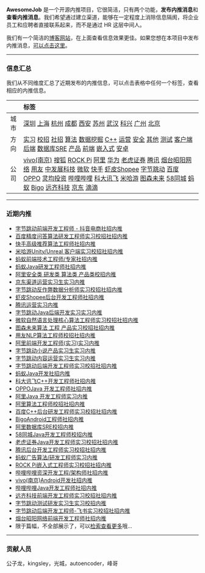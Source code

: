 
 

**AwesomeJob** 是一个开源内推项目，它很简洁，只有两个功能，**发布内推消息**和**查看内推消息**。我们希望通过建立渠道，能够在一定程度上消除信息隔阂，将企业员工和应聘者直接联系起来，而不是通过 HR 这层中间人。

我们有一个简洁的[博客网站](https://awesomejob.gitee.io/)，在上面查看信息效果更佳。如果您想在本项目中发布内推消息，[可以点击这里](https://wj.qq.com/s2/8043669/40c0)。


--- 
### 信息汇总

我们从不同维度汇总了近期发布的内推信息，可以点击表格中任何一个标签，查看相应的内推信息。

||标签|
|:---:|:---|
|城市|[深圳](https://awesomejob.gitee.io/tags/深圳)	[上海](https://awesomejob.gitee.io/tags/上海)	[杭州](https://awesomejob.gitee.io/tags/杭州)	[成都](https://awesomejob.gitee.io/tags/成都)	[西安](https://awesomejob.gitee.io/tags/西安)	[苏州](https://awesomejob.gitee.io/tags/苏州)	[武汉](https://awesomejob.gitee.io/tags/武汉)	[科兴](https://awesomejob.gitee.io/tags/科兴)	[广州](https://awesomejob.gitee.io/tags/广州)	[北京](https://awesomejob.gitee.io/tags/北京)|
|方向|[实习](https://awesomejob.gitee.io/series/实习)	[校招](https://awesomejob.gitee.io/series/校招)	[社招](https://awesomejob.gitee.io/series/社招)	[算法](https://awesomejob.gitee.io/categories/算法)	[数据挖掘](https://awesomejob.gitee.io/categories/数据挖掘)	[C++](https://awesomejob.gitee.io/categories/c++)	[运营](https://awesomejob.gitee.io/categories/运营)	[安全](https://awesomejob.gitee.io/categories/安全)	[其他](https://awesomejob.gitee.io/categories/其他)	[测试](https://awesomejob.gitee.io/categories/测试)	[客户端](https://awesomejob.gitee.io/categories/客户端)	[后端](https://awesomejob.gitee.io/categories/后端)	[数据库SRE](https://awesomejob.gitee.io/categories/数据库sre)	[产品](https://awesomejob.gitee.io/categories/产品)	[前端](https://awesomejob.gitee.io/categories/前端)	[嵌入式](https://awesomejob.gitee.io/categories/嵌入式)	[安卓](https://awesomejob.gitee.io/categories/安卓)|
|公司|[vivo(南京)](https://awesomejob.gitee.io/tags/vivo(南京))	[搜狐](https://awesomejob.gitee.io/tags/搜狐)	[ROCK Pi](https://awesomejob.gitee.io/tags/rock-pi)	[阿里](https://awesomejob.gitee.io/tags/阿里)	[华为](https://awesomejob.gitee.io/tags/华为)	[老虎证券](https://awesomejob.gitee.io/tags/老虎证券)	[腾讯](https://awesomejob.gitee.io/tags/腾讯)	[烟台昭阳网络](https://awesomejob.gitee.io/tags/烟台昭阳网络)	[用友](https://awesomejob.gitee.io/tags/用友)	[中发展科技](https://awesomejob.gitee.io/tags/中发展科技)	[微软](https://awesomejob.gitee.io/tags/微软)	[快手](https://awesomejob.gitee.io/tags/快手)	[虾皮Shopee](https://awesomejob.gitee.io/tags/虾皮shopee)	[字节跳动](https://awesomejob.gitee.io/tags/字节跳动)	[百度](https://awesomejob.gitee.io/tags/百度)	[OPPO](https://awesomejob.gitee.io/tags/oppo)	[灵均投资](https://awesomejob.gitee.io/tags/灵均投资)	[哔哩哔哩](https://awesomejob.gitee.io/tags/哔哩哔哩)	[科大讯飞](https://awesomejob.gitee.io/tags/科大讯飞)	[米哈游](https://awesomejob.gitee.io/tags/米哈游)	[图森未来](https://awesomejob.gitee.io/tags/图森未来)	[58同城](https://awesomejob.gitee.io/tags/58同城)	[蚂蚁](https://awesomejob.gitee.io/tags/蚂蚁)	[Bigo](https://awesomejob.gitee.io/tags/bigo)	[远齐科技](https://awesomejob.gitee.io/tags/远齐科技)	[京东](https://awesomejob.gitee.io/tags/京东)	[滴滴](https://awesomejob.gitee.io/tags/滴滴)|
--- 

### 近期内推 
- [字节跳动前端开发工程师 - 抖音电商社招内推](https://awesomejob.gitee.io/posts/jobs/job_61)
- [百度精度问答算法研发工程师实习校招社招内推](https://awesomejob.gitee.io/posts/jobs/job_60)
- [快手高级推荐算法工程师社招内推](https://awesomejob.gitee.io/posts/jobs/job_59)
- [米哈游Unity/Unreal 客户端实习校招社招内推](https://awesomejob.gitee.io/posts/jobs/job_58)
- [蚂蚁前端技术工程师/专家社招内推](https://awesomejob.gitee.io/posts/jobs/job_57)
- [蚂蚁Java研发工程师社招内推](https://awesomejob.gitee.io/posts/jobs/job_56)
- [阿里安全类  研发类  算法类  产品类校招内推](https://awesomejob.gitee.io/posts/jobs/job_55)
- [京东渠道运营实习生实习内推](https://awesomejob.gitee.io/posts/jobs/job_54)
- [字节跳动反作弊数据分析师实习校招社招内推](https://awesomejob.gitee.io/posts/jobs/job_53)
- [虾皮Shopee后台开发工程师社招内推](https://awesomejob.gitee.io/posts/jobs/job_52)
- [腾讯运营实习内推](https://awesomejob.gitee.io/posts/jobs/job_51)
- [字节跳动Java后端开发实习实习内推](https://awesomejob.gitee.io/posts/jobs/job_50)
- [微软自然语言处理核心算法工程师实习校招社招内推](https://awesomejob.gitee.io/posts/jobs/job_49)
- [图森未来算法 工程 产品实习校招社招内推](https://awesomejob.gitee.io/posts/jobs/job_48)
- [用友NLP算法工程师校招社招内推](https://awesomejob.gitee.io/posts/jobs/job_47)
- [阿里前端开发工程师(实习)实习内推](https://awesomejob.gitee.io/posts/jobs/job_46)
- [字节跳动小说产品实习生实习内推](https://awesomejob.gitee.io/posts/jobs/job_45)
- [字节跳动内容运营实习生实习内推](https://awesomejob.gitee.io/posts/jobs/job_44)
- [字节跳动后端开发工程师实习校招社招内推](https://awesomejob.gitee.io/posts/jobs/job_43)
- [蚂蚁Java开发社招内推](https://awesomejob.gitee.io/posts/jobs/job_42)
- [科大讯飞C++开发工程师社招内推](https://awesomejob.gitee.io/posts/jobs/job_41)
- [OPPOJava 开发工程师社招内推](https://awesomejob.gitee.io/posts/jobs/job_40)
- [阿里Java 开发工程师实习内推](https://awesomejob.gitee.io/posts/jobs/job_39)
- [阿里算法工程师校招社招内推](https://awesomejob.gitee.io/posts/jobs/job_38)
- [百度C++后台研发工程师实习校招社招内推](https://awesomejob.gitee.io/posts/jobs/job_37)
- [BigoAndroid工程师社招内推](https://awesomejob.gitee.io/posts/jobs/job_36)
- [阿里数据库SRE校招内推](https://awesomejob.gitee.io/posts/jobs/job_35)
- [58同城Java开发工程师校招内推](https://awesomejob.gitee.io/posts/jobs/job_34)
- [老虎证券Java开发工程师实习校招社招内推](https://awesomejob.gitee.io/posts/jobs/job_33)
- [腾讯后台开发工程师实习校招社招内推](https://awesomejob.gitee.io/posts/jobs/job_32)
- [蚂蚁广告算法/研发工程师实习内推](https://awesomejob.gitee.io/posts/jobs/job_31)
- [ROCK Pi嵌入式工程师实习校招社招内推](https://awesomejob.gitee.io/posts/jobs/job_30)
- [哔哩哔哩资深开发工程/架构师社招内推](https://awesomejob.gitee.io/posts/jobs/job_29)
- [vivo(南京)Android开发社招内推](https://awesomejob.gitee.io/posts/jobs/job_28)
- [哔哩哔哩Java开发工程师社招内推](https://awesomejob.gitee.io/posts/jobs/job_27)
- [远齐科技前端开发工程师实习校招社招内推](https://awesomejob.gitee.io/posts/jobs/job_26)
- [字节跳动测试研发实习生实习校招内推](https://awesomejob.gitee.io/posts/jobs/job_25)
- [字节跳动后端开发工程师-飞书实习校招社招内推](https://awesomejob.gitee.io/posts/jobs/job_24)
- [烟台昭阳网络前端开发工程师社招内推](https://awesomejob.gitee.io/posts/jobs/job_23)
- 限于篇幅，不全部展示了，可以[检索查看更多](https://awesomejob.gitee.io/)哦...
--- 
### 贡献人员
公子龙，kingsley，光城，autoencoder，峰哥